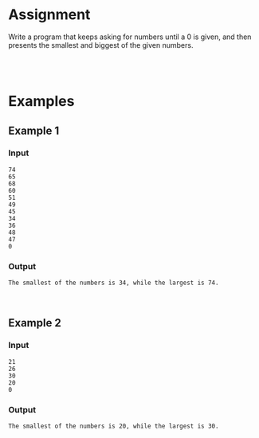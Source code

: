 # <b>Assignment</b>
Write a program that keeps asking for numbers until a 0 is given, and then presents the smallest and biggest of the given numbers.

<br>
<br>

# <b>Examples</b>

## Example 1
### Input
```console?lang=python
74
65
68
60
51
49
45
34
36
48
47
0
```

### Output
```console?lang=python
The smallest of the numbers is 34, while the largest is 74.
```

<br>

## Example 2
### Input
```console?lang=python
21
26
30
20
0
```

### Output
```console?lang=python
The smallest of the numbers is 20, while the largest is 30.
```
